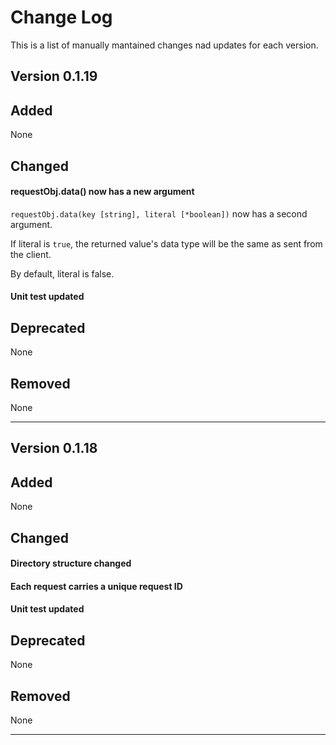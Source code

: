 # Change Log

This is a list of manually mantained changes nad updates for each version.

## Version 0.1.19

## Added

None

## Changed

#### requestObj.data() now has a new argument

`requestObj.data(key [string], literal [*boolean])` now has a second argument.

If literal is `true`, the returned value's data type will be the same as sent from the client.

By default, literal is false.

#### Unit test updated

## Deprecated

None

## Removed

None

***

## Version 0.1.18

## Added

None

## Changed

#### Directory structure changed

#### Each request carries a unique request ID

#### Unit test updated

## Deprecated

None

## Removed

None

***
